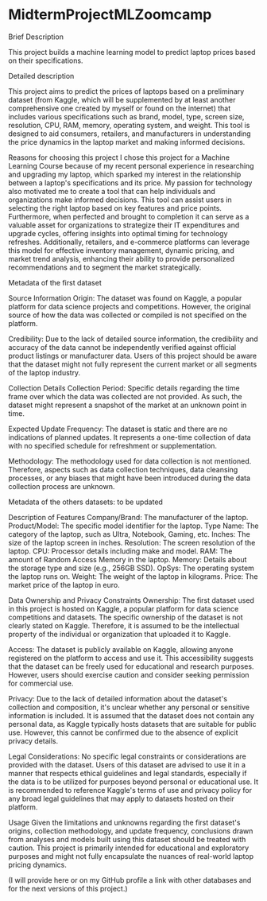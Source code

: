 # MidtermProjectMLZoomcamp

Brief Description

This project builds a machine learning model to predict laptop prices based on their specifications.



Detailed description

This project aims to predict the prices of laptops based on a preliminary dataset (from Kaggle, which will be supplemented by at least another comprehensive one created by myself or found on the internet) that includes various specifications such as brand, model, type, screen size, resolution, CPU, RAM, memory, operating system, and weight. This tool is designed to aid consumers, retailers, and manufacturers in understanding the price dynamics in the laptop market and making informed decisions.


Reasons for choosing this project
I chose this project for a Machine Learning Course because of my recent personal experience in researching and upgrading my laptop, which sparked my interest in the relationship between a laptop's specifications and its price.
My passion for technology also motivated me to create a tool that can help individuals and organizations make informed decisions.
This tool can assist users in selecting the right laptop based on key features and price points. 
Furthermore, when perfected and brought to completion it can serve as a valuable asset for organizations to strategize their IT expenditures and upgrade cycles, offering insights into optimal timing for technology refreshes. Additionally, retailers, and e-commerce platforms can leverage this model for effective inventory management, dynamic pricing, and market trend analysis, enhancing their ability to provide personalized recommendations and to segment the market strategically.


Metadata of the first dataset

Source Information
Origin:
The dataset  was found on Kaggle, a popular platform for data science projects and competitions. However, the original source of how the data was collected or compiled is not specified on the platform.

Credibility: 
Due to the lack of detailed source information, the credibility and accuracy of the data cannot be independently verified against official product listings or manufacturer data. Users of this project should be aware that the dataset might not fully represent the current market or all segments of the laptop industry. 

Collection Details
Collection Period: 
Specific details regarding the time frame over which the data was collected are not provided. As such, the dataset might represent a snapshot of the market at an unknown point in time.

Expected Update Frequency: 
The dataset is static and there are no indications of planned updates. It represents a one-time collection of data with no specified schedule for refreshment or supplementation.

Methodology: 
The methodology used for data collection is not mentioned. Therefore, aspects such as data collection techniques, data cleansing processes, or any biases that might have been introduced during the data collection process are unknown.

Metadata of the others datasets: to be updated 


Description of Features
Company/Brand: The manufacturer of the laptop.
Product/Model: The specific model identifier for the laptop.
Type Name: The category of the laptop, such as Ultra, Notebook, Gaming, etc.
Inches: The size of the laptop screen in inches.
Resolution: The screen resolution of the laptop.
CPU: Processor details including make and model.
RAM: The amount of Random Access Memory in the laptop.
Memory: Details about the storage type and size (e.g., 256GB SSD).
OpSys: The operating system the laptop runs on.
Weight: The weight of the laptop in kilograms.
Price: The market price of the laptop in euro.


Data Ownership and Privacy Constraints
Ownership: 
The first dataset used in this project is hosted on Kaggle, a popular platform for data science competitions and datasets. The specific ownership of the dataset is not clearly stated on Kaggle. Therefore, it is assumed to be the intellectual property of the individual or organization that uploaded it to Kaggle.

Access: 
The dataset is publicly available on Kaggle, allowing anyone registered on the platform to access and use it. This accessibility suggests that the dataset can be freely used for educational and research purposes. However, users should exercise caution and consider seeking permission for commercial use.

Privacy: 
Due to the lack of detailed information about the dataset's collection and composition, it's unclear whether any personal or sensitive information is included. It is assumed that the dataset does not contain any personal data, as Kaggle typically hosts datasets that are suitable for public use. However, this cannot be confirmed due to the absence of explicit privacy details.

Legal Considerations: 
No specific legal constraints or considerations are provided with the dataset. Users of this dataset are advised to use it in a manner that respects ethical guidelines and legal standards, especially if the data is to be utilized for purposes beyond personal or educational use. It is recommended to reference Kaggle's terms of use and privacy policy for any broad legal guidelines that may apply to datasets hosted on their platform.


Usage
Given the limitations and unknowns regarding the first dataset's origins, collection methodology, and update frequency, conclusions drawn from analyses and models built using this dataset should be treated with caution. 
This project is primarily intended for educational and exploratory purposes and might not fully encapsulate the nuances of real-world laptop pricing dynamics.

(I will provide here or on my GitHub profile a link with other databases and for the next versions of this project.)
